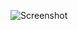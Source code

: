 ![Screenshot](https://raw.githubusercontent.com/Cryakl/Ultimate-RAT-Collection/refs/heads/main/Hawk/Hawk%201.2%20-%20Childish%20Version/Screenshot.png)
